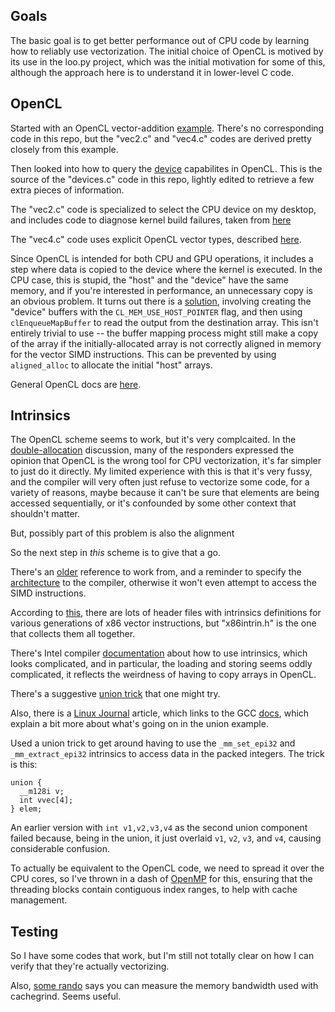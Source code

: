 
## Goals

The basic goal is to get better performance out of CPU code
by learning how to reliably use vectorization. The initial choice
of OpenCL is motived by its use in the loo.py project, which 
was the initial motivation for some of this, although the 
approach here is to understand it in lower-level C code.

## OpenCL

Started with an OpenCL vector-addition [example][1].
There's no corresponding code in this repo, but the
"vec2.c" and "vec4.c" codes are derived pretty closely
from this example.

Then looked into how to query the [device][2] capabilites in OpenCL.
This is the source of the "devices.c" code in this repo, lightly
edited to retrieve a few extra pieces of information.

The "vec2.c" code is specialized to select the CPU device on 
my desktop, and includes code to diagnose kernel build
failures, taken from [here][3]

The "vec4.c" code uses explicit OpenCL vector types,
described [here][4].

Since OpenCL is intended for both CPU and GPU operations, it 
includes a step where data is copied to the device where the
kernel is executed. In the CPU case, this is stupid, the 
"host" and the "device" have the same memory, and if you're
interested in performance, an unnecessary copy is an obvious
problem. It turns out there is a [solution][5], involving
creating the "device" buffers with the `CL_MEM_USE_HOST_POINTER`
flag, and then using `clEnqueueMapBuffer` to read the output
from the destination array.  This isn't entirely trivial to 
use -- the buffer mapping process might still make a copy of
the array if the initially-allocated array is not correctly
aligned in memory for the vector SIMD instructions.  This
can be prevented by using `aligned_alloc` to allocate the
initial "host" arrays.

General OpenCL docs are [here][6].


## Intrinsics

The OpenCL scheme seems to work, but it's very complcaited.
In the [double-allocation][5] discussion, many of the responders 
expressed the opinion that OpenCL is the wrong tool for CPU
vectorization, it's far simpler to just do it directly.
My limited experience with this is that it's very fussy, and
the compiler will very often just refuse to vectorize some
code, for a variety of reasons, maybe because it can't be sure
that elements are being accessed sequentially, or it's 
confounded by some other context that shouldn't matter.

But, possibly part of this problem is also the alignment

So the next step in _this_ scheme is to give that a go.

There's an [older][7] reference to work from, and a reminder
to specify the [architecture][8] to the compiler, otherwise
it won't even attempt to access the SIMD instructions.

According to [this][9], there are lots of header files with
intrinsics definitions for various generations of x86 vector
instructions, but "x86intrin.h" is the one that collects
them all together.

There's Intel compiler [documentation][10] about how to 
use intrinsics, which looks complicated, and in particular,
the loading and storing seems oddly complicated, it reflects
the weirdness of having to copy arrays in OpenCL. 

There's a suggestive [union trick][11] that one might try.

Also, there is a [Linux Journal][12] article, which links to the
GCC [docs][13], which explain a bit more about what's 
going on in the union example.

Used a union trick to get around having to use the 
`_mm_set_epi32` and `_mm_extract_epi32` intrinsics to access
data in the packed integers.  The trick is this:

```
union {
  __m128i v;
  int vvec[4];
} elem;
```

An earlier version with `int v1,v2,v3,v4` as the second union 
component failed because, being in the union, it just overlaid 
`v1`, `v2`, `v3`, and `v4`, causing considerable confusion. 

To actually be equivalent to the
OpenCL code, we need to spread it over the CPU cores, so 
I've thrown in a dash of [OpenMP][14] for this, ensuring that
the threading blocks contain contiguous index ranges, to help
with cache management.


## Testing

So I have some codes that work, but I'm still not totally clear
on how I can verify that they're actually vectorizing.

Also, [some rando][rando] says you can measure the memory bandwidth
used with cachegrind.  Seems useful.

[1]: https://www.eriksmistad.no/getting-started-with-opencl-and-gpu-computing/
[2]: https://gist.github.com/courtneyfaulkner/7919509  
[3]: https://stackoverflow.com/questions/9464190/error-code-11-what-are-all-possible-reasons-of-getting-error-cl-build-prog
[4]: https://www.fz-juelich.de/SharedDocs/Downloads/IAS/JSC/EN/slides/opencl/opencl-04-vector.pdf
[5]: https://community.khronos.org/t/how-to-avoid-double-allocation-on-cpu/3566/3
[6]: https://github.com/KhronosGroup/OpenCL-Docs
[7]: https://ds9a.nl/gcc-simd/index.html
[8]: https://stackoverflow.com/questions/43613577/compile-c-code-with-avx2-avx512-intrinsics-on-avx
[9]: https://stackoverflow.com/questions/11228855/header-files-for-x86-simd-intrinsics
[10]: https://scc.ustc.edu.cn/zlsc/sugon/intel/compiler_c/main_cls/intref_cls/common/intref_overview_details.htm
[11]: https://stackoverflow.com/questions/4389818/64-bit-specific-simd-intrinsic
[12]: https://www.linuxjournal.com/content/introduction-gcc-compiler-intrinsics-vector-processing
[13]: https://gcc.gnu.org/onlinedocs/gcc/Vector-Extensions.html#Vector-Extensions
[14]: http://pages.tacc.utexas.edu/~eijkhout/pcse/html/omp-loop.html

[rando]: https://superuser.com/questions/458133/how-to-measure-memory-bandwidth-usage
